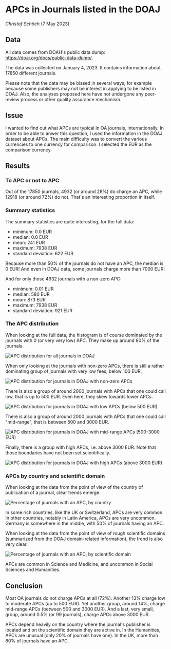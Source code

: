 # APCs in Journals listed in the DOAJ 

_Christof Schöch_ (7 May 2023)

## Data 

All data comes from DOAH's public data dump: https://doaj.org/docs/public-data-dump/. 

The data was collected on January 4, 2023. It contains information about 17850 different journals. 

Please note that the data may be biased in several ways, for example because some publishers may not be interest in applying to be listed in DOAJ. Also, the analyses proposed here have not undergone any peer-review process or other quality assurance mechanism. 

## Issue 

I wanted to find out what APCs are typical in OA journals, internationally. In order to be able to anwer this question, I used the information in the DOAJ dataset about APCs. The main difficulty was to convert the various currencies to one currency for comparison. I selected the EUR as the comparison currency. 

## Results 

### To APC or not to APC 

Out of the 17850 journals, 4932 (or around 28%) do charge an APC, while 12918 (or around 72%) do not. That's an interesting proportion in itself.  

### Summary statistics

The summary statistics are quite interesting, for the full data: 

* minimum: 0.0 EUR
* median: 0.0 EUR
* mean: 241 EUR
* maximum: 7938 EUR
* standard deviation: 622 EUR 

Because more than 50% of the journals do not have an APC, the median is 0 EUR! And even in DOAJ data, some journals charge more than 7000 EUR! 

And for only those 4932 journals with a non-zero APC: 

* minimum: 0.01 EUR
* median: 580 EUR
* mean: 873 EUR
* maximum: 7938 EUR
* standard deviation: 921 EUR

### The APC distribution

When looking at the full data, the histogram is of course dominated by the journals with 0 (or very very low) APC. They make up around 80% of the journals. 

![APC distribution for all journals in DOAJ](/figures/APC-histogram_all.png)

When only looking at the journals with non-zero APCs, there is still a rather dominating group of journals with very low fees, below 100 EUR. 

![APC distribution for journals in DOAJ with non-zero APCs](/figures/APC-histogram_nonzero.png)

There is also a group of around 2000 journals with APCs that one could call low, that is up to 500 EUR. Even here, they skew towards lower APCs. 

![APC distribution for journals in DOAJ with low APCs (below 500 EUR)](/figures/APC-histogram_low.png)

There is also a group of around 2000 journals with APCs that one could call "mid-range", that is between 500 and 3000 EUR. 

![APC distribution for journals in DOAJ with mid-range APCs (500-3000 EUR)](/figures/APC-histogram_midrange.png)

Finally, there is a group with high APCs, i.e. above 3000 EUR. Note that those boundaries have not been set scientifically.  

![APC distribution for journals in DOAJ with high APCs (above 3000 EUR)](/figures/APC-histogram_high.png)


### APCs by country and scientific domain  

When looking at the data from the point of view of the country of publication of a journal, clear trends emerge. 

![Percentage of journals with an APC, by country](/figures/bar_apc-per-country.png) 

In some rich countries, like the UK or Switzerland, APCs are very common. In other countries, notably in Latin America, APCs are very uncommon. Germany is somewhere in the middle, with 50% of journals having an APC. 

When looking at the data from the point of view of rough scientific domains (summarized from the DOAJ domain-related information), the trend is also very clear. 

![Percentage of journals with an APC, by scientific domain](/figures/bar_apc-per-domain.png) 

APCs are common in Science and Medicine, and uncommon in Social Sciences and Humanities. 


## Conclusion 

Most OA journals do not charge APCs at all (72%). Another 13% charge low to moderate APCs (up to 500 EUR). Yet another group, around 14%, charge mid-range APCs (between 500 and 3000 EUR). And a last, very small, group, around 0.5% (or 99 journals), charge APCs above 3000 EUR. 

APCs depend heavily on the country where the journal's publisher is located and on the scientific domain they are active in. In the Humanities, APCs are unusual (only 20% of journals have one). In the UK, more than 80% of journals have an APC.  






